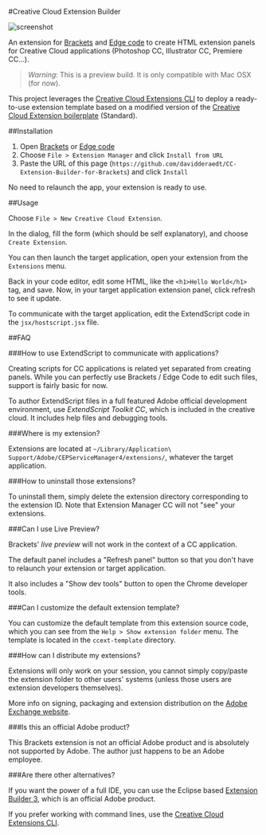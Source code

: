 #Creative Cloud Extension Builder

![screenshot](http://www.dehats.com/resources/ccextbrackets/header.jpg "screenshot")

An extension for [Brackets](http://brackets.io/) and [Edge code](http://html.adobe.com/edge/code/) to create HTML extension panels for Creative Cloud applications (Photoshop CC, Illustrator CC, Premiere CC…).

> *Warning*: This is a preview build. It is only compatible with Mac OSX (for now).

This project leverages the [Creative Cloud Extensions CLI](https://github.com/davidderaedt/CCEXTCLI) to deploy a ready-to-use extension template based on a modified version of the [Creative Cloud Extension boilerplate](https://github.com/davidderaedt/ccext-boilerplate) (Standard).

##Installation

1. Open [Brackets](http://brackets.io/) or [Edge code](http://html.adobe.com/edge/code/)
2. Choose `File > Extension Manager` and click `Install from URL`
3. Paste the URL of this page (`https://github.com/davidderaedt/CC-Extension-Builder-for-Brackets`) and click `Install`


No need to relaunch the app, your extension is ready to use.


##Usage

Choose `File > New Creative Cloud Extension`.

In the dialog, fill the form (which should be self explanatory), and choose `Create Extension`.


You can then launch the target application, open your extension from the `Extensions` menu.

Back in your code editor, edit some HTML, like the `<h1>Hello World</h1>` tag, and save. Now, in your target application extension panel, click refresh to see it update.

To communicate with the target application, edit the ExtendScript code in the `jsx/hostscript.jsx` file.


##FAQ


###How to use ExtendScript to communicate with applications?

Creating scripts for CC applications is related yet separated from creating panels. While you can perfectly use Brackets / Edge Code to edit such files, support is fairly basic for now.

To author ExtendScript files in a full featured Adobe official development environment, use *ExtendScript Toolkit CC*, which is included in the creative cloud. It includes help files and debugging tools.


###Where is my extension?

Extensions are located at `~/Library/Application\ Support/Adobe/CEPServiceManager4/extensions/`, whatever the target application. 

###How to uninstall those extensions?

To uninstall them, simply delete the extension directory corresponding to the extension ID. Note that Extension Manager CC will not "see" your extensions.

###Can I use Live Preview?

Brackets' *live preview* will not work in the context of a CC application.

The default panel includes a "Refresh panel" button so that you don't have to relaunch your extension or target application.

It also includes a "Show dev tools" button to open the Chrome developer tools.

###Can I customize the default extension template?

You can customize the default template from this extension source code, which you can see from the `Help > Show extension folder` menu. The template is located in the `ccext-template` directory.

###How can I distribute my extensions?

Extensions will only work on your session, you cannot simply copy/paste the extension folder to other users' systems (unless those users are extension developers themselves).

More info on signing, packaging and extension distribution on the [Adobe Exchange website](https://www.adobeexchange.com/resources/7).


###Is this an official Adobe product?

This Brackets extension is not an official Adobe product and is absolutely not supported by Adobe. The author just happens to be an Adobe employee.

###Are there other alternatives?

If you want the power of a full IDE, you can use the Eclipse based [Extension Builder 3](http://labs.adobe.com/technologies/extensionbuilder3/), which is an official Adobe product.

If you prefer working with command lines, use the [Creative Cloud Extensions CLI](https://github.com/davidderaedt/CCEXTCLI).



